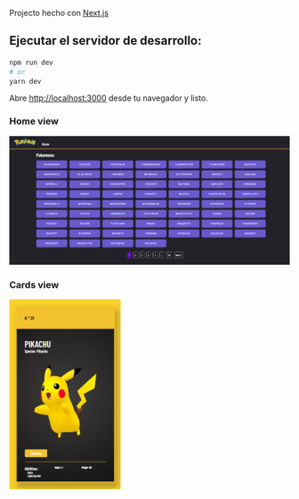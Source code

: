 Projecto hecho con  [Next.js](https://nextjs.org/)

## Ejecutar el servidor de desarrollo:

```bash
npm run dev
# or
yarn dev
```

Abre [http://localhost:3000](http://localhost:3000) desde tu navegador y listo.
### Home view
<img src="./assets/img/pokemon.png" alt="Home" title="Home">

### Cards view
<img src="./assets/img/pikachu_card.png" alt="Pikachu card" title="pikachu card" width='200'>